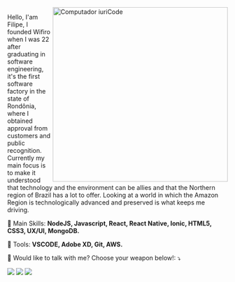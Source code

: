<img src="https://raw.githubusercontent.com/MicaelliMedeiros/micaellimedeiros/master/image/computer-illustration.png" min-width="400px" max-width="400px" width="400px" align="right" alt="Computador iuriCode">

<p align="left"> 
Hello, I'am Filipe, I founded Wifiro when I was 22 after graduating in software engineering, it's the first software factory in the state of Rondônia, where I obtained approval from customers and public recognition. Currently my main focus is to make it understood that technology and the environment can be allies and that the Northern region of Brazil has a lot to offer. Looking at a world in which the Amazon Region is technologically advanced and preserved is what keeps me driving.
</p>

<p align="left">
  🦄 Main Skills: <strong>NodeJS, Javascript, React, React Native, Ionic, HTML5, CSS3, UX/UI, MongoDB.</strong>
</p>

<p align="left">
  💼 Tools: <strong>VSCODE, Adobe XD, Git, AWS.</strong>
</p>

<p align="left">
  💌 Would like to talk with me? Choose your weapon below!: ⤵️
</p>

[<img src="https://img.shields.io/badge/linkedin-%230077B5.svg?&style=for-the-badge&logo=linkedin&logoColor=white" />](https://www.linkedin.com/in/filipesouzaa/)
[<img src = "https://img.shields.io/badge/instagram-%DF32B0.svg?&style=for-the-badge&logo=instagram&logoColor=white">](https://www.instagram.com/filippesouzaa/)
[<img src = "https://img.shields.io/badge/GMAIL-%23E4405F.svg?&style=for-the-badge&logo=gmail&logoColor=white">](https://www.instagram.com/filippesouzaa/)


